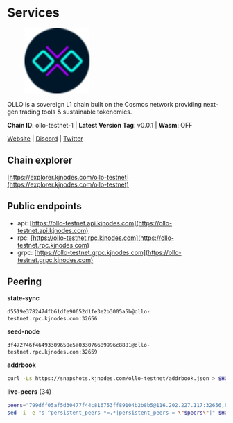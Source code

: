# Services

<figure><img src="https://raw.githubusercontent.com/kj89/cosmos-images/main/logos/ollo.png" width="150" alt=""><figcaption></figcaption></figure>

OLLO is a sovereign L1 chain built on the Cosmos network providing  next-gen trading tools & sustainable tokenomics.

**Chain ID**: ollo-testnet-1 | **Latest Version Tag**: v0.0.1 | **Wasm**: OFF

[Website](https://www.ollostation.zone) | [Discord](https://discord.com/invite/GxBqZ9mSSm) | [Twitter](https://twitter.com/OLLOStation)




## Chain explorer
[https://explorer.kjnodes.com/ollo-testnet](https://explorer.kjnodes.com/ollo-testnet)

## Public endpoints

* api: [https://ollo-testnet.api.kjnodes.com](https://ollo-testnet.api.kjnodes.com)
* rpc: [https://ollo-testnet.rpc.kjnodes.com](https://ollo-testnet.rpc.kjnodes.com)
* grpc: [https://ollo-testnet.grpc.kjnodes.com](https://ollo-testnet.grpc.kjnodes.com)

## Peering

**state-sync**

```text
d5519e378247dfb61dfe90652d1fe3e2b3005a5b@ollo-testnet.rpc.kjnodes.com:32656
```

**seed-node**

```text
3f472746f46493309650e5a033076689996c8881@ollo-testnet.rpc.kjnodes.com:32659
```

**addrbook**
```bash
curl -Ls https://snapshots.kjnodes.com/ollo-testnet/addrbook.json > $HOME/.ollo/config/addrbook.json
```

**live-peers** (34)
```bash
peers="799dff05af5d30477f44c816753ff89104b2b8b5@116.202.227.117:32656,b1fe199b7ac2a7714c5d21524bb87810a2be94fb@135.181.178.53:32656,9865c6e15faced6643adc228e3a59744e1b4e277@116.203.29.162:46656,d6c5ff021b091a1fd93b9f811cf7fca0d31e8510@65.108.238.61:46656,a553ae4af55d127300dd707a46e715b47a82610a@65.21.131.215:26626,0ce58fd448e62aa0c06c2603d8e047b9c7f9a3e5@38.242.158.251:26656,e53eedfc4c5c4487e1fba7f3b97de6aadfca8cea@5.161.179.64:26656,43da48176665407ebbe40f809a0ec2c84ab0579e@65.109.24.121:26656,70ba32724461c7ed4ec8d6ddc8b5e0b1cfb9e237@54.219.57.63:26656,7dc63d58dccf6777206d5cdbc1ec1b9ba5221bd5@65.108.97.58:15656,2a8f0fada8b8b71b8154cf30ce44aebea1b5fe3d@162.19.238.122:26656,c2bc7720a610d753b037d89e6c3f58f7c718e24f@116.202.117.229:32656,536c816c0d32ceb601fcf047284f65dc68c0513a@65.21.134.202:26626,dba5e8b41c4e369418f83a449966e4eb7ca05cd4@65.109.23.114:18156,67d27bdbc3c444c557d555164518d8f551a922c5@136.243.103.32:46656,42beefd08b5f8580177d1506220db3a548090262@65.108.195.29:26116,15bcdea616c717eb4356e125d4f631aaa596dfd5@65.108.77.106:26929,e3d1fbe11462a128f14ebc10f7e8bd59823f09e2@161.97.152.215:26656,0d642afa8df369a5021609c43bb7765a332a615f@65.109.106.91:17656,6fb1ca4b01926c43fb28f5eadc4710d0e7df8624@176.126.87.165:26656,da8d3ca8e1c147f0037b1c43ad3de7174f5ec1b7@209.145.59.224:26656,3ea40f63890f10272201edf96d2a49e197e52091@65.108.105.48:18156,7349272f712e713a957bf5349930e3439e98b518@167.235.27.69:20656,95ca646da3736cef5d6c6704f736bc49ff87ef6c@109.123.249.213:26656,dd577d8f2e997d7e70495640aff124ddb70d1a21@95.217.192.222:26656,412da32e046360f7e5168a89f80172ad093b17d9@65.109.37.58:17656,ab89596768849d679ed11a9e1848224760a278cc@83.171.248.175:32656,cadc2b601a188aedbe4156a6eb5a81e00770bcfc@65.108.219.110:26656,517786f9e5e9caf196fed64c2130528e0ef59643@65.109.70.23:18156,d5519e378247dfb61dfe90652d1fe3e2b3005a5b@65.109.68.190:32656,5c2a752c9b1952dbed075c56c600c3a79b58c395@195.3.220.135:27006,8c4a28db4a9f4a37725d504d6f87fb5e1aee0266@49.12.216.13:46656,e709b708ea24ed8fefb5c82cc460bb485b403960@83.25.74.200:28656,ade4d8bc8cbe014af6ebdf3cb7b1e9ad36f412c0@176.9.82.221:18156"
sed -i -e "s|^persistent_peers *=.*|persistent_peers = \"$peers\"|" $HOME/.ollo/config/config.toml
```
